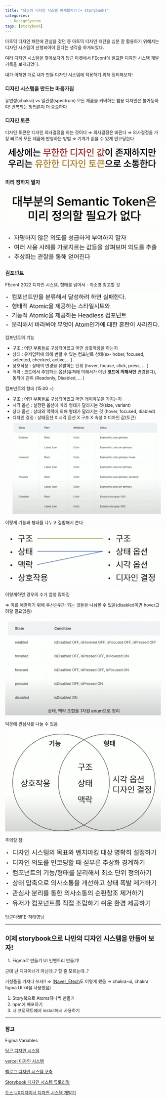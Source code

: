```yaml
---
title: "당근의 디자인 시스템 어케했지?!(+ storybook)"
categories:
  - DesignSystem
tags: [storybook]
---
```


아토믹 디자인 패턴에 관심을 갖던 중 아토믹 디자인 패턴을 십분 잘 활용하기 위해서는 디자인 시스템이 선행되어야 된다는 생각을 하게되었다.

여러 디자인 시스템을 찾아보다가 당근 마켓에서 FEconf에 발표한 디자인 시스템 개발 기록을 보게되었다.

내가 이해한 대로 내가 만들 디자인 시스템에 적용하기 위해 정리해보자!

### 디자인 시스템을 만드는 마음가짐

유연성(chakra) vs 일관성(spectrum)
모든 제품을 커버하는 범용 디자인은 불가능하다!
반복되는 방법론이 더 중요하다

### 디자인 토큰

디자인 토큰은 디자인 의사결정을 하는 것이다 ⇒ 의사결정은 바뀐다 ⇒ 의사결정을 가장 빠르게 모든 제품에 반영하는 방법 ⇒ 기계가 읽을 수 있게 인코딩한다

![Untitled](/images/2023-11-27-2023-11-27-01/Untitled.png)

### 미리 정하지 말자

![Untitled](/images/2023-11-27-2023-11-27-01/Untitled1.png)

![Untitled](/images/2023-11-27-2023-11-27-01/Untitled2.png)

### 컴포넌트

FEconf 2022 디자인 시스템, 형태를 넘어서 - 이소영 참고할 것

![Untitled](/images/2023-11-27-2023-11-27-01/Untitled3.png)

컴포넌트의 기능

- 구조 : 어떤 부품들로 구성되어있고 어떤 상호작용을 하는지
- 상태 : 유저입력에 의해 변할 수 있는 컴포넌트 상태(ex- hober, focused, selected, checked, active, …)
- 상호작용 : 상태의 변경을 유발하는 단위 (hover, focuse, click, press, … )
- 맥락 : 코드에서 주입하는 옵션(유저에 의해서가 아닌 **코드에 의해서만** 변경된다), 동작에 관여 (Readonly, Disabled, … )

컴포넌트의 형태 (15:00 ~)

- 구조 : 어떤 부품들로 구성되어있고 어떤 레이아웃을 가지는지
- 시각 옵션 : 설정된 옵션에 따라 형태가 달라지는 것(size, variant)
- 상태 옵션 : 상태와 맥락에 의해 형태가 달라지는 것 (hover, focused, diabled)
- 디자인 결정 : 상태옵션 X 시각 옵션 X 구조 X 속성 X 디자인 값(토큰)
  ![Untitled](/images/2023-11-27-2023-11-27-01/Untitled4.png)

이렇게 기능과 형태를 나누고 결합해서 쓴다

![Untitled](/images/2023-11-27-2023-11-27-01/Untitled5.png)

이렇게하면 경우의 수가 엄청 많아짐

⇒ 이를 해결하기 위해 우선순위가 되는 것들을 나눠볼 수 있음(disabled이면 hover고려할 필요없음)

![Untitled](/images/2023-11-27-2023-11-27-01/Untitled6.png)

덕분에 관심사를 나눌 수 있음

![Untitled](/images/2023-11-27-2023-11-27-01/Untitled7.png)

주의할 점!

![Untitled](/images/2023-11-27-2023-11-27-01/Untitled8.png)

당근마켓FE-하태영님

---

## 이제 storybook으로 나만의 디자인 시스템을 만들어 보자!

1. Figma로 만들기 UI 인벤토리 만들기!

근데 난 디자이너가 아닌데..? 할 줄 모르는데..?

기성품을 가져다 쓰자!! ⇒ ([Naver_Etech](https://www.youtube.com/watch?v=zncmO90s0sk)도 이렇게 했음 → chakra-ui, chakra figma UI kit을 사용했음)

1. Story북으로 Atoms하나씩 만들기
2. npm에 배포하기
3. 내 프로젝트에서 install해서 사용하기

---

### 참고

Figma Variables

[당근 디자인 시스템](https://www.youtube.com/watch?v=obQvttzgSzY)

[vercel 디자인 시스템](https://vercel.com/design/button)

[벨로그 디자인 시스템 구축](https://velog.io/@velopert/design-system-using-typescript-and-storybook)

[Storybook 디자인 시스템 튜토리얼](https://storybook.js.org/tutorials/design-systems-for-developers/react/ko/introduction/)

[토스 UX디자이너 디자인 시스템 개발기](https://brunch.co.kr/@thinkaboutlove/288)
